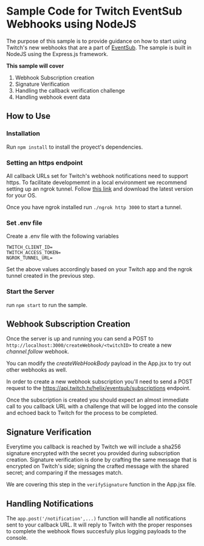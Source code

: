 # Sample Code for Twitch EventSub Webhooks using NodeJS

The purpose of this sample is to provide guidance on how to start using Twitch's new webhooks that are a part of [EventSub](https://dev.twitch.tv/docs/eventsub). The sample is built in NodeJS using the Express.js framework.

**This sample will cover**

1. Webhook Subscription creation
2. Signature Verification
3. Handling the callback verification challenge
4. Handling webhook event data

## How to Use
### Installation
Run `npm install` to install the proyect's dependencies.

### Setting an https endpoint
All callback URLs set for Twitch's webhook notifications need to support https. To facilitate developmemnt in a local environment we recommend setting up an ngrok tunnel. Follow [this link](https://ngrok.com/download) and download the latest version for your OS.

Once you have ngrok installed run `./ngrok http 3000` to start a tunnel.

### Set .env file
Create a .env file with the following variables

```
TWITCH_CLIENT_ID=
TWITCH_ACCESS_TOKEN=
NGROK_TUNNEL_URL=
```
Set the above values accordingly based on your Twitch app and the ngrok tunnel created in the previous step.

### Start the Server
run `npm start` to run the sample.


## Webhook Subscription Creation
Once the server is up and running you can send a POST to `http://localhost:3000/createWebhook/<twitchID>` to create a new *channel.follow* webhook. 

You can modify the *createWebHookBody* payload in the App.jsx to try out other webhooks as well.

In order to create a new webhook subscription you'll need to send a POST request to the https://api.twitch.tv/helix/eventsub/subscriptions endpoint.

Once the subscription is created you should expect an almost immediate call to you callback URL with a challenge that will be logged into the console and echoed back to Twitch for the process to be completed.

## Signature Verification
Everytime you callback is reached by Twitch we will include a sha256 signature encrypted with the secret you provided during subscription creation. Signature verification is done by crafting the same message that is encrypted on Twitch's side; signing the crafted message with the shared secret; and comparing if the messages match.

We are covering this step in the `verifySignature` function in the App.jsx file.

## Handling Notifications
The `app.post('/notification',...)` function will handle all notifications sent to your callback URL. It will reply to Twitch with the proper responses to complete the webhook flows succesfuly plus logging payloads to the console.
